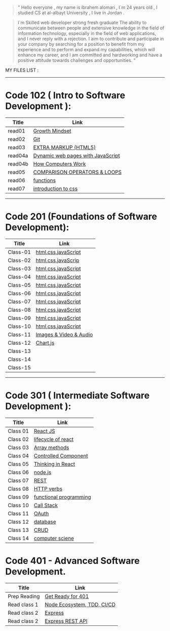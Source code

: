 >" Hello everyone , my name is ibrahem alomari , I`m 24 years old , I studied CS at al-albayt University ,
I live in Jordan .

>I`m Skilled web developer strong fresh graduate The ability to communicate between people and extensive knowledge in the field of information technology, especially in the field of web applications, and I never reply with a rejection. I aim to contribute and participate in your company by searching for a position to benefit from my experience and to perform and expand my capabilities, which will enhance my career, and I am committed and hardworking and have a positive attitude towards challenges and opportunities. "


MY FILES LIST :


____


# Code 102 ( Intro to Software Development ):

|Title   | Link  |
|---|---|
| read01  | [Growth Mindset](https://ibrahemomari.github.io/reading-notes/read01)  |
| read02  |  [Git](https://ibrahemomari.github.io/reading-notes/Read02) |
| read03  |  [EXTRA MARKUP (HTML5)](https://ibrahemomari.github.io/reading-notes/Read03) |
| read04a |  [Dynamic web pages with JavaScript](https://ibrahemomari.github.io/reading-notes/Read04a) |
| read04b|[How Computers Work](https://ibrahemomari.github.io/reading-notes/Read04b)|
| read05  |  [COMPARISON OPERATORS & LOOPS](https://ibrahemomari.github.io/reading-notes/Read05) |+
|read06|[functions](https://ibrahemomari.github.io/reading-notes/Read06)|
|read07|[introduction to css](https://ibrahemomari.github.io/reading-notes/Read07)|

___

# Code 201 (Foundations of Software Development):

|Title|Link|
|---|---|
|Class-01|[html,css,javaScript](https://ibrahemomari.github.io/reading-notes/Class-01)|
|Class-02|[html,css,javaScrip](https://ibrahemomari.github.io/reading-notes/Class-02)|
|Class-03|[html,css,javaScript](https://ibrahemomari.github.io/reading-notes/Class-03)|
|Class-04|[html,css,javaScript](https://ibrahemomari.github.io/reading-notes/Calss-04)|
|Class-05|[html,css,javaScript](https://ibrahemomari.github.io/reading-notes/Class-05)|
|Class-06|[html,css,javaScript](https://ibrahemomari.github.io/reading-notes/Class-06)|
|Class-07|[html,css,javaScript](https://ibrahemomari.github.io/reading-notes/Class-07)|
|Class-08|[html,css,javaScript](https://ibrahemomari.github.io/reading-notes/Class-08)|
|Class-09|[html,css,javaScript](https://ibrahemomari.github.io/reading-notes/Class-09)|
|Class-10|[html,css,javaScript](https://ibrahemomari.github.io/reading-notes/Class-10)|
|Class-11|[Images & Video & Audio](https://ibrahemomari.github.io/reading-notes/Class-11)|
|Class-12|[Chart.js](https://ibrahemomari.github.io/reading-notes/Class-12)|
|Class-13|[]()|
|Class-14|[]()|
|Class-15|[]()|

___

# Code 301 ( Intermediate Software Development ):

|Title|Link|
|---|---|
|Class 01|[React JS](https://ibrahemomari.github.io/reading-notes/Class01)|
|Class 02|[lifecycle of react](https://ibrahemomari.github.io/reading-notes/Class02)|
|Class 03|[Array methods](https://ibrahemomari.github.io/reading-notes/Class03)|
|Class 04|[Controlled Component](https://ibrahemomari.github.io/reading-notes/Class04)|
|Class 05|[Thinking in React](https://ibrahemomari.github.io/reading-notes/Class05)|
|Class 06|[node.js](https://ibrahemomari.github.io/reading-notes/Class06)|
|Class 07|[REST](https://ibrahemomari.github.io/reading-notes/Class07)|
|Class 08|[HTTP verbs](https://ibrahemomari.github.io/reading-notes/Class08)|
|Class 09|[functional programming](https://ibrahemomari.github.io/reading-notes/Class09)|
|Class 10|[Call Stack](https://ibrahemomari.github.io/reading-notes/Class10)|
|Class 11|[OAuth](https://ibrahemomari.github.io/reading-notes/Class11)|
|Class 12|[database](https://ibrahemomari.github.io/reading-notes/Class12)|
|Class 13|[CRUD](https://ibrahemomari.github.io/reading-notes/Class13)|
|Class 14|[computer sciene](https://ibrahemomari.github.io/reading-notes/Class14)|

#  Code 401 - Advanced Software Development.

|Title|Link|
|---|---|
|Prep Reading|[Get Ready for 401](https://ibrahemomari.github.io/reading-notes/Read401prep)|
|Read class 1|[Node Ecosystem, TDD, CI/CD](https://ibrahemomari.github.io/reading-notes/Read401class1)|
|Read class 2|[Express](https://ibrahemomari.github.io/reading-notes/Read401class2)|
|Read class 2|[Express REST API](https://ibrahemomari.github.io/reading-notes/Read401class3)|
